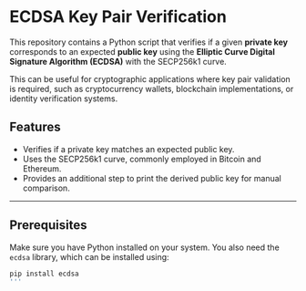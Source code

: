 # ECDSA Key Pair Verification

This repository contains a Python script that verifies if a given **private key** corresponds to an expected **public key** using the **Elliptic Curve Digital Signature Algorithm (ECDSA)** with the SECP256k1 curve. 

This can be useful for cryptographic applications where key pair validation is required, such as cryptocurrency wallets, blockchain implementations, or identity verification systems.

## Features
- Verifies if a private key matches an expected public key.
- Uses the SECP256k1 curve, commonly employed in Bitcoin and Ethereum.
- Provides an additional step to print the derived public key for manual comparison.

---

## Prerequisites
Make sure you have Python installed on your system. You also need the `ecdsa` library, which can be installed using:

```bash
pip install ecdsa
'''
